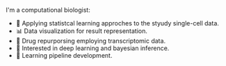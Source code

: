 I'm a computational biologist:
- 📖 Applying statistcal learning approches to the styudy single-cell data.
- 📊 Data visualization for result representation.
- 💊 Drug repurporsing employing transcriptomic data.
- 🧠 Interested in deep learning and bayesian inference.
- 📍 Learning pipeline development.
